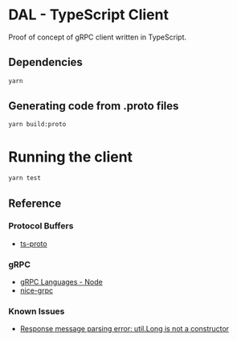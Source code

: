 # DAL - TypeScript Client

Proof of concept of gRPC client written in TypeScript.

## Dependencies

```bash
yarn
```

## Generating code from .proto files

```bash
yarn build:proto
```

# Running the client

```bash
yarn test
```

## Reference

### Protocol Buffers

-   [ts-proto](https://github.com/stephenh/ts-proto)

### gRPC

-   [gRPC Languages - Node](https://grpc.io/docs/languages/node/)
-   [nice-grpc](https://github.com/deeplay-io/nice-grpc)

### Known Issues

-   [Response message parsing error: util.Long is not a constructor](https://github.com/protobufjs/protobuf.js/issues/1745#issuecomment-1517058873)
